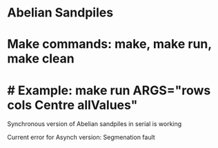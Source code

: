 # Abelian Sandpiles
# Make commands: make, make run, make clean
# # Example: make run ARGS="rows cols Centre allValues"

Synchronous version of Abelian sandpiles in serial is working

Current error for Asynch version: Segmenation fault

